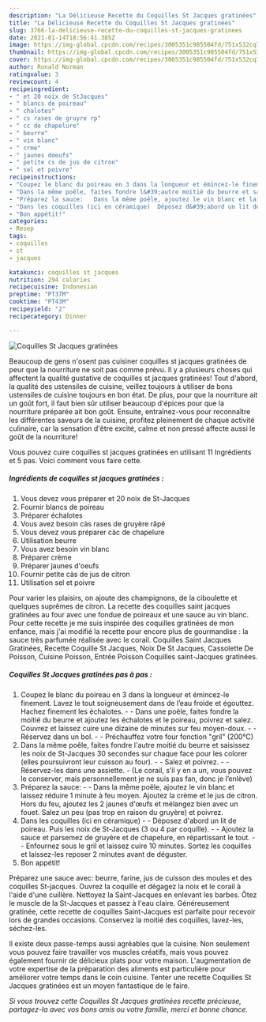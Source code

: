 ```yaml
---
description: "La Délicieuse Recette du Coquilles St Jacques gratinées"
title: "La Délicieuse Recette du Coquilles St Jacques gratinées"
slug: 3766-la-delicieuse-recette-du-coquilles-st-jacques-gratinees
date: 2021-01-14T18:56:41.385Z
image: https://img-global.cpcdn.com/recipes/3005351c985504fd/751x532cq70/coquilles-st-jacques-gratinees-photo-principale-de-la-recette.jpg
thumbnail: https://img-global.cpcdn.com/recipes/3005351c985504fd/751x532cq70/coquilles-st-jacques-gratinees-photo-principale-de-la-recette.jpg
cover: https://img-global.cpcdn.com/recipes/3005351c985504fd/751x532cq70/coquilles-st-jacques-gratinees-photo-principale-de-la-recette.jpg
author: Ronald Norman
ratingvalue: 3
reviewcount: 4
recipeingredient:
- " et 20 noix de StJacques"
- " blancs de poireau"
- " chalotes"
- " cs rases de gruyre rp"
- " cc de chapelure"
- " beurre"
- " vin blanc"
- " crme"
- " jaunes doeufs"
- " petite cs de jus de citron"
- " sel et poivre"
recipeinstructions:
- "Coupez le blanc du poireau en 3 dans la longueur et émincez-le finement. Lavez le tout soigneusement dans de l’eau froide et égouttez. Hachez finement les échalotes.   Dans une poêle, faites fondre la moitié du beurre et ajoutez les échalotes et le poireau, poivrez et salez. Couvrez et laissez cuire une dizaine de minutes sur feu moyen-doux.   Réservez dans un bol.   Préchauffez votre four fonction &#34;gril&#34; (200°C)"
- "Dans la même poêle, faites fondre l&#39;autre moitié du beurre et saisissez les noix de St-Jacques 30 secondes sur chaque face pour les colorer (elles poursuivront leur cuisson au four).   Salez et poivrez.   Réservez-les dans une assiette.  (Le corail, s’il y en a un, vous pouvez le conserver, mais personnellement je ne suis pas fan, donc je l’enlève)"
- "Préparez la sauce:   Dans la même poêle, ajoutez le vin blanc et laissez réduire 1 minute à feu moyen. Ajoutez la crème et le jus de citron. Hors du feu, ajoutez les 2 jaunes d&#39;œufs et mélangez bien avec un fouet. Salez un peu (pas trop en raison du gruyère) et poivrez."
- "Dans les coquilles (ici en céramique)  Déposez d&#39;abord un lit de poireau. Puis les noix de St-Jacques (3 ou 4 par coquille).   Ajoutez la sauce et parsemez de gruyère et de chapelure, en répartissant le tout.   Enfournez sous le gril et laissez cuire 10 minutes. Sortez les coquilles et laissez-les reposer 2 minutes avant de déguster."
- "Bon appétit!"
categories:
- Resep
tags:
- coquilles
- st
- jacques

katakunci: coquilles st jacques 
nutrition: 294 calories
recipecuisine: Indonesian
preptime: "PT37M"
cooktime: "PT43M"
recipeyield: "2"
recipecategory: Dinner

---
```



![Coquilles St Jacques gratinées](https://img-global.cpcdn.com/recipes/3005351c985504fd/751x532cq70/coquilles-st-jacques-gratinees-photo-principale-de-la-recette.jpg)

Beaucoup de gens n'osent pas cuisiner coquilles st jacques gratinées de peur que la nourriture ne soit pas comme prévu. Il y a plusieurs choses qui affectent la qualité gustative de coquilles st jacques gratinées! Tout d'abord, la qualité des ustensiles de cuisine, veillez toujours à utiliser de bons ustensiles de cuisine toujours en bon état. De plus, pour que la nourriture ait un goût fort, il faut bien sûr utiliser beaucoup d'épices pour que la nourriture préparée ait bon goût. Ensuite, entraînez-vous pour reconnaître les différentes saveurs de la cuisine, profitez pleinement de chaque activité culinaire, car la sensation d'être excité, calme et non pressé affecte aussi le goût de la nourriture!

<!--inarticleads1-->

Vous pouvez cuire coquilles st jacques gratinées en utilisant 11 Ingrédients et 5 pas. Voici comment vous faire cette.

##### Ingrédients de coquilles st jacques gratinées :

1. Vous devez vous préparer  et 20 noix de St-Jacques
1. Fournir  blancs de poireau
1. Préparer  échalotes
1. Vous avez besoin  càs rases de gruyère râpé
1. Vous devez vous préparer  càc de chapelure
1. Utilisation  beurre
1. Vous avez besoin  vin blanc
1. Préparer  crème
1. Préparer  jaunes d&#39;oeufs
1. Fournir  petite càs de jus de citron
1. Utilisation  sel et poivre


Pour varier les plaisirs, on ajoute des champignons, de la ciboulette et quelques suprêmes de citron. La recette des coquilles saint jacques gratinées au four avec une fondue de poireaux et une sauce au vin blanc. Pour cette recette je me suis inspirée des coquilles gratinées de mon enfance, mais j&#39;ai modifié la recette pour encore plus de gourmandise : la sauce très parfumée réalisée avec le corail. Coquilles Saint Jacques Gratinées, Recette Coquille St Jacques, Noix De St Jacques, Cassolette De Poisson, Cuisine Poisson, Entrée Poisson Coquilles saint-Jacques gratinées. 

<!--inarticleads2-->

##### Coquilles St Jacques gratinées pas à pas :

1. Coupez le blanc du poireau en 3 dans la longueur et émincez-le finement. Lavez le tout soigneusement dans de l’eau froide et égouttez. Hachez finement les échalotes.  -  - Dans une poêle, faites fondre la moitié du beurre et ajoutez les échalotes et le poireau, poivrez et salez. Couvrez et laissez cuire une dizaine de minutes sur feu moyen-doux.  -  - Réservez dans un bol.  -  - Préchauffez votre four fonction &#34;gril&#34; (200°C)
1. Dans la même poêle, faites fondre l&#39;autre moitié du beurre et saisissez les noix de St-Jacques 30 secondes sur chaque face pour les colorer (elles poursuivront leur cuisson au four).  -  - Salez et poivrez.  -  - Réservez-les dans une assiette.  - (Le corail, s’il y en a un, vous pouvez le conserver, mais personnellement je ne suis pas fan, donc je l’enlève)
1. Préparez la sauce:  -  - Dans la même poêle, ajoutez le vin blanc et laissez réduire 1 minute à feu moyen. Ajoutez la crème et le jus de citron. Hors du feu, ajoutez les 2 jaunes d&#39;œufs et mélangez bien avec un fouet. Salez un peu (pas trop en raison du gruyère) et poivrez.
1. Dans les coquilles (ici en céramique) -  - Déposez d&#39;abord un lit de poireau. Puis les noix de St-Jacques (3 ou 4 par coquille).  -  - Ajoutez la sauce et parsemez de gruyère et de chapelure, en répartissant le tout.  -  - Enfournez sous le gril et laissez cuire 10 minutes. Sortez les coquilles et laissez-les reposer 2 minutes avant de déguster.
1. Bon appétit!


Préparez une sauce avec: beurre, farine, jus de cuisson des moules et des coquilles St-jacques. Ouvrez la coquille et dégagez la noix et le corail à l&#39;aide d&#39;une cuillère. Nettoyez la Saint-Jacques en enlevant les barbes. Ôtez le muscle de la St-Jacques et passez à l&#39;eau claire. Généreusement gratinée, cette recette de coquilles Saint-Jacques est parfaite pour recevoir lors de grandes occasions. Conservez la moitié des coquilles, lavez-les, séchez-les. 

<!--inarticleads1-->

<p>
Il existe deux passe-temps aussi agréables que la cuisine. Non seulement vous pouvez faire travailler vos muscles créatifs, mais vous pouvez également fournir de délicieux plats pour votre maison. L'augmentation de votre expertise de la préparation des aliments est particulière pour améliorer votre temps dans le coin cuisine. Tenter une recette Coquilles St Jacques gratinées est un moyen fantastique de le faire.
</p>

<p>
<i>Si vous trouvez cette Coquilles St Jacques gratinées recette précieuse, partagez-la avec vos bons amis ou votre famille, merci et bonne chance.</i>
</p>
